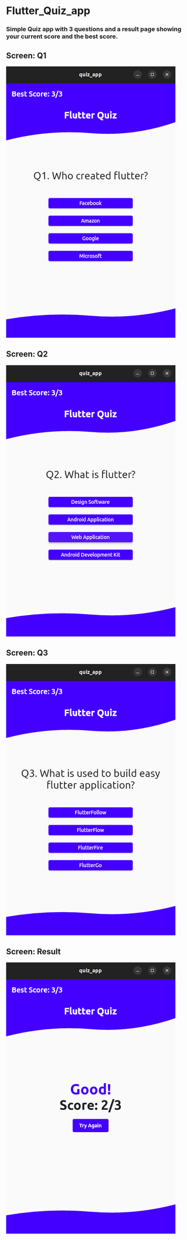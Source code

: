 # Flutter_Quiz_app

### Simple Quiz app with 3 questions and a result page showing your current score and the best score.

## Screen: Q1
![](2022-11-11-14-40-24.png)

## Screen: Q2
![](2022-11-11-14-40-57.png)

## Screen: Q3
![](2022-11-11-14-41-25.png)

## Screen: Result
![](2022-11-11-14-41-42.png)